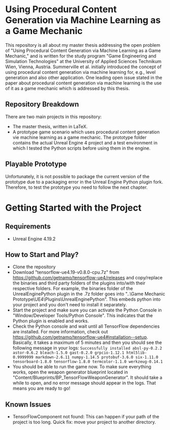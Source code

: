 # Using Procedural Content Generation via Machine Learning as a Game Mechanic
This repository is all about my master thesis addressing the open problem of "Using Procedural Content Generation via Machine Learning as a Game Mechanic," and is written for the study program "Game Engineering and Simulation Technologies" at the University of Applied Sciences Technikum Wien, Vienna, Austria.
Summerville et al. initially introduced the concept of using procedural content generation via machine learning for, e.g., level generation and also other application. One leading open issue stated in the paper about procedural content generation via machine learning is the use of it as a game mechanic which is addressed by this thesis.

## Repository Breakdown
There are two main projects in this repository:
- The master thesis, written in LaTeX.
- A prototype game scenario which uses procedural content generation vie machine learning as a game mechanic. The prototype folder contains the actual Unreal Engine 4 project and a test environment in which I tested the Python scripts before using them in the engine.

## Playable Prototype
Unfortunately, it is not possible to package the current version of the prototype due to a packaging error in the Unreal Engine Python plugin fork. Therefore, to test the prototype you need to follow the next chapter.

# Getting Started with the Project
## Requirements
- Unreal Engine 4.19.2

## How to Start and Play?
- Clone the repository
- Download "tensorflow-ue4.19-v0.8.0-cpu.7z" from https://github.com/getnamo/tensorflow-ue4/releases and copy/replace the binaries and third party folders of the plugins into/with their respective folders. For example, the binaries folder of the UnrealEnginePython plugin in the .7z folder goes into "..\Game Mechanic Prototype\UE4\Plugins\UnrealEnginePython". This embeds python into your project and you don't need to install it separately.
- Start the project and make sure you can activate the Python Console in "Window/Developer Tools/Python Console". This indicates that the Python plugin is enabled and works.
- Check the Python console and wait until all TensorFlow dependencies are installed. For more information, check out https://github.com/getnamo/tensorflow-ue4#installation--setup. Basically, it takes a maximum of 5 minutes and then you should see the following message in your logs: ```Successfully installed absl-py-0.2.2 astor-0.6.2 bleach-1.5.0 gast-0.2.0 grpcio-1.12.1 html5lib-0.9999999 markdown-2.6.11 numpy-1.14.5 protobuf-3.6.0 six-1.11.0 tensorboard-1.8.0 tensorflow-1.8.0 termcolor-1.1.0 werkzeug-0.14.1```
- You should be able to run the game now. To make sure everything works, open the weapon generator blueprint located in "Content/Blueprints/BP_TensorFlowWeaponGenerator". It should take a while to open, and no error message should appear in the logs. That means you are ready to go! 

## Known Issues
- TensorFlowComponent not found: This can happen if your path of the project is too long. Quick fix: move your project to another directory.
